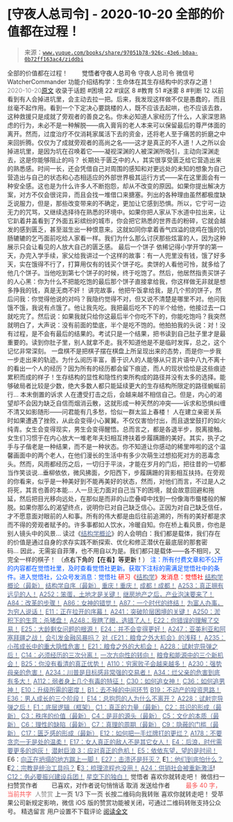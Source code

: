# [守夜人总司令] - 2020-10-20 全部的价值都在过程！

> 来源：[`www.yuque.com/books/share/97051b78-926c-43e6-b0aa-0b72ff163ac4/ziddbi`](https://www.yuque.com/books/share/97051b78-926c-43e6-b0aa-0b72ff163ac4/ziddbi)

<ne-p id="520f42f3293818f927861ebbd5b15da4_p_0" data-lake-id="520f42f3293818f927861ebbd5b15da4_p_0"><ne-text id="ud887b358" style="color: rgb(51, 51, 51);">全部的价值都在过程！</ne-text></ne-p> <ne-p id="1f2b49c6679730d5c82e7dab6e11d2ca" data-lake-id="1f2b49c6679730d5c82e7dab6e11d2ca"><ne-text id="ufa80ce6e" ne-fontsize="12" style="color: rgb(255, 255, 255);">原创</ne-text><ne-text id="u4bed4d87" ne-fontsize="14">觉悟者</ne-text><ne-text id="ufbc84419" ne-fontsize="14">守夜人总司令</ne-text></ne-p> <ne-p id="62468e4ab27402686087b8966270e605" data-lake-id="62468e4ab27402686087b8966270e605"><ne-text id="u8274b3b7" ne-fontsize="14" ne-bold="true" style="color: rgb(51, 51, 51);">守夜人总司令</ne-text></ne-p> <ne-p id="b3c87a1e448d5a15461f7ccd16cd68f9" data-lake-id="b3c87a1e448d5a15461f7ccd16cd68f9"><ne-text id="u74569c17" ne-fontsize="14" style="color: rgb(51, 51, 51);">微信号</ne-text><ne-text id="u03d2c7f7" ne-fontsize="14" style="color: rgb(51, 51, 51);">WatcherCommander</ne-text></ne-p> <ne-p id="ff1305e92fab6351bd3e1131293f71a4" data-lake-id="ff1305e92fab6351bd3e1131293f71a4"><ne-text id="u13c5d485" ne-fontsize="14" style="color: rgb(51, 51, 51);">功能介绍</ne-text><ne-text id="uca7f42d3" ne-fontsize="14" style="color: rgb(51, 51, 51);">结构学：生命体在其生存结构中的求存之道！</ne-text></ne-p> <ne-p id="ff554a742ad24b1d719705ebb893b07e" data-lake-id="ff554a742ad24b1d719705ebb893b07e"><ne-text id="u58158c7f" style="color: rgb(140, 140, 140);">2020-10-20</ne-text>[<ne-text id="u0fb95261" ne-fontsize="14">原文</ne-text>](https://mp.weixin.qq.com/s?__biz=MzAxNDk1NjI2Mw==&mid=2247485888&idx=1&sn=f9765bb5c7a4b9f5ad472f7484094e2d&chksm=9b8a2a48acfda35e1616382e077254eee1ce9e45629c2e043b3c0ff5e0a10d888ed0910b78c7&scene=27#wechat_redirect&cpage=108)</ne-p> <ne-p id="0311f49364b97bb8e3b9dbbd07f2e665" data-lake-id="0311f49364b97bb8e3b9dbbd07f2e665"><ne-text id="u493dc845" style="color: rgb(51, 51, 51);">收录于话题</ne-text></ne-p> <ne-p id="5130895ea4de5470bf9441482e31ca1b" data-lake-id="5130895ea4de5470bf9441482e31ca1b"><ne-text id="u963993f7" style="color: rgb(51, 51, 51);">#困境 22</ne-text></ne-p> <ne-p id="e120256a066e2c8c29d10ca248360dbb" data-lake-id="e120256a066e2c8c29d10ca248360dbb"><ne-text id="u4473ba12" style="color: rgb(51, 51, 51);">#误区 8</ne-text></ne-p> <ne-p id="adef83e289c37f145b2b54f25a05c61d" data-lake-id="adef83e289c37f145b2b54f25a05c61d"><ne-text id="u84fccc06" style="color: rgb(51, 51, 51);">#教育 51</ne-text></ne-p> <ne-p id="b52c7be931d218bc5b53a9b2b53c2ca3" data-lake-id="b52c7be931d218bc5b53a9b2b53c2ca3"><ne-text id="u79db2c6a" style="color: rgb(51, 51, 51);">#迷雾 8</ne-text></ne-p> <ne-p id="7df4346a9d27834f4f842ed2dfe87cdd" data-lake-id="7df4346a9d27834f4f842ed2dfe87cdd"><ne-text id="u7c73f5b2" style="color: rgb(51, 51, 51);">#判断 12</ne-text></ne-p> <ne-p id="9fe71bec8d9e6933a71b659737b0944b" data-lake-id="9fe71bec8d9e6933a71b659737b0944b"><ne-text id="ubdc1a616" style="color: rgb(51, 51, 51);">以前看到有人会掉进坑里，会主动去拉一把。后来，我发现这样做不仅是愚蠢的，而且丝毫不起作用。看到一个下定决心要跳楼的人，既不应该去起哄，也不应该去救，这种救援只是成就了旁观者的善良之名。你未必知道人家经历了什么，人家深思熟虑的行为，未必不是一种解脱——病入膏肓的老人本来可以保留最后的尊严体面的离开。然而，过度治疗不仅消耗家属活下去的资金，还将老人至于痛苦的折磨之中来回折腾。仅仅为了成就旁观者的高尚之名——这才是真正的不人道！人之所以会掉进坑里，是因为坑在召唤着它——凝视深渊的人被深渊所吸引，主动向深渊走去，这是你能够阻止的吗？</ne-text></ne-p> <ne-p id="54f7626b122e81e389a019da4f256770" data-lake-id="54f7626b122e81e389a019da4f256770"><ne-text id="u11ca7be6" style="color: rgb(51, 51, 51);">长期处于匮乏中的人，其实很享受匮乏给它营造出来的熟悉感。时间一长，还会凭借自己对周围的感知和对更远处的未知的想象为自己营造出与自己的状态和心态相适应的外部世界极其运行方式——呆在这里面会有一种安全感。这也是为什么许多人不断抱怨，却从不改变的原因。如果你提出解决方案，对方不仅会很诧异，而且会找一堆借口来搪塞。列出的各种理由虽然都极度缺乏说服力，但是，那些改变带来的不确定，更加让它感到恐惧。所以，它宁可一边无力的咒骂，又继续选择待在熟悉的环境中。如果你把人家从下水道中拉出来，让它趴着井盖看到了外面五彩缤纷的城市，你会把它熟悉的世界击的粉碎，它就会越发的感到匮乏，甚至滋生出一种恨意来。这就如同你拿着香气四溢的烧鸡在饿的饥肠辘辘的乞丐面前吃给人家看一样。我们为什么那么讨厌那些炫富的人，因为这种展示只会让看见的人放大自己的匮乏感。</ne-text></ne-p> <ne-p id="f1a59b29864d1db0d3e542ce99f4394c" data-lake-id="f1a59b29864d1db0d3e542ce99f4394c"><ne-text id="uba21de14" ne-bold="true" style="color: rgb(51, 51, 51);">最后一个饼子</ne-text></ne-p> <ne-p id="9815c48313486b68842a3383b2098184" data-lake-id="9815c48313486b68842a3383b2098184"><ne-text id="ue29e6431" style="color: rgb(51, 51, 51);">依稀记得小学开学的第一天，办完入学手续，家父给我讲过一个这样的故事：有一人兜里没有钱，饿了好多天，实在饿得不行了，打算用仅有的钱买个饼子吃。卖饼的人看他可怜，就多给了他几个饼子。当他吃到第七个饼子的时候，终于吃饱了。然后，他居然指责买饼子的人心黑：你为什么不把能吃饱的最后那个饼子直接拿给我，你这样做无非就是想多挣我的钱，真是无商不奸！</ne-text></ne-p> <ne-p id="387c1a6d4c0018f2f317ba7231cebb88" data-lake-id="387c1a6d4c0018f2f317ba7231cebb88"><ne-text id="u1796cadd" style="color: rgb(51, 51, 51);">讲完故事，他把午饭拿给我，是几个煎的饼子，然后问我：你觉得他说的对吗？我隐约觉得不对，但又说不清楚是哪里不对。他问我饿不饿，我说有点饿了。他让我先吃。我把最后吃不下的半个给他，他接过去一口就吃完了。然后说：如果我就只给你这最后半个你吃不下的，你能吃饱吗？我突然就明白了，大声说：没有前面的垫底，半个是吃不饱的。他拍拍我的头说：对！没有过程，是不会有最后的结果的。考试只是一个结果，把书读到自己肚子里才是最重要的。读到你肚子里，别人就拿不走。我不知道他是不是临时发挥，总之，这个记忆非常深刻。</ne-text></ne-p> <ne-p id="f79a518e05cf63eee60449bef50dfb31" data-lake-id="f79a518e05cf63eee60449bef50dfb31"><ne-text id="u154a0a58" ne-bold="true" style="color: rgb(51, 51, 51);">一盘棋不是把棋子摆在棋盘上所呈现出来的态势，而是你一步我一步走出来的轨迹。</ne-text><ne-text id="u8aab1148" style="color: rgb(51, 51, 51);">为什么阅历丰富，善于识人的人能够从只言片语中八九不离十的看出一个人的经历？因为所有的经历都会留下痕迹，而人的现状恰恰是这些痕迹累积而成的样子！生存结构的显性和隐性约束所构成的路径并没有太多的选择。能够破局者比较是少数，绝大多数人都只能延续更大的生存结构所限定的路径蜿蜒前行…</ne-text></ne-p> <ne-p id="4627cb88ccbdda8c418d8f3fff99ba65" data-lake-id="4627cb88ccbdda8c418d8f3fff99ba65"><ne-text id="u940627bc" ne-bold="true" style="color: rgb(51, 51, 51);">本末倒置的诉求</ne-text></ne-p> <ne-p id="223a7a64eec97b04b73f61ec94ce7687" data-lake-id="223a7a64eec97b04b73f61ec94ce7687"><ne-text id="uc469e357" style="color: rgb(51, 51, 51);">人在遭受打击之后，会越来越不相信自己。但是，内心的渴望却不会因为缺乏自信而烟消云散，这就形成一种天然的冲突——诉求和恐惧纠缠不清又如影随形——问君能有几多愁，恰似一群太监上春楼！</ne-text></ne-p> <ne-p id="07b8b46163fd4db2e29905c6c0a7bfea" data-lake-id="07b8b46163fd4db2e29905c6c0a7bfea"><ne-text id="u708dc78a" style="color: rgb(51, 51, 51);">人在建立亲密关系时如果遭遇了挫败，从此会变得小心翼翼。不仅仅害怕付出，而且退堂鼓打的如火纯青。女生会变得现实，男生会变得醒悟。总而言之，都是各退半步，脱离接触。女生们习惯于在内心放大一堆老年夫妇相互搀扶着步履蹒跚的美好。其实，执子之手与子偕老是一种结果，而不是一种状态。你不知道让你感动的稀里哗啦的这个温馨画面中的两个老人，在他们漫长的生活中有多少次萌生过想掐死对方的恶毒念头。然而，风雨都经历之后，一切归于平淡，才能在岁月的门后，把往昔的一切都当作笑谈说…垂柳依依，微风拂面，夕阳西下，步履蹒跚的背影相互扶持。在旁观的你看来，似乎是一种美好到不能再美好的状态，然而，对他们而言，不过是人之将死，其言也善的本能…</ne-text></ne-p> <ne-p id="5beec8bbd9843d08048726cdac555c4d" data-lake-id="5beec8bbd9843d08048726cdac555c4d"><ne-text id="u3d8eec5c" style="color: rgb(51, 51, 51);">人一旦无力面对自己当下的困境，就会故意回避和拖延，然后把目光移向远处，在那似是而非的山峦叠嶂中找到一份像海市蜃楼般的解脱。如果你那么的渴望终点，说明你已对自己缺乏信心。正因为对自己缺乏信任，才不愿意面对眼前的人和事。所有的伟大都是由后往前追溯的，所有的美好都是求而不得的旁观者赋予的。许多事都如人饮水，冷暖自知。你在桥上看风景，你也是别人镜头中的风景…</ne-text></ne-p> <ne-p id="a8acc70d273f02e207f5e55dbe42ab7d" data-lake-id="a8acc70d273f02e207f5e55dbe42ab7d"><ne-text id="ua26f2488" style="color: rgb(51, 51, 51);">读过《</ne-text>[<ne-text id="u09d9c42f" style="color: rgb(87, 107, 149);">结构学概论</ne-text>](http://mp.weixin.qq.com/s?__biz=MzAxNDk1NjI2Mw==&mid=2247485167&idx=1&sn=d5e962eff4a8e9770c83bc87d19d07f3&chksm=9b8a2567acfdac7154f7a62996dca874e5d186b44f3d120dcb633760318788c42d304e325313&scene=21#wechat_redirect)<ne-text id="uf9683667" style="color: rgb(51, 51, 51);">》的人会明白：我们都是载体，我们存在的价值是通过自身的求存实践不断探索、优化和修正潜伏在最底层的那套密码… 因此，无需妄自菲薄，也不用自以为是。我们都只是载体——各不相同，又完全一样的棋子！</ne-text></ne-p> <ne-p id="a23606d392c499ac604f3573240d2c05" data-lake-id="a23606d392c499ac604f3573240d2c05"><ne-text id="u639f170c" style="color: rgb(51, 51, 51);">（</ne-text><ne-text id="u0fe80ae5" style="color: rgb(0, 0, 0);">点右下角的【在看】等更新！</ne-text><ne-text id="u5d97c9c5" style="color: rgb(51, 51, 51);">）</ne-text></ne-p> <ne-p id="f8ec3639388686b578b1ded7897d3d8d" data-lake-id="f8ec3639388686b578b1ded7897d3d8d"><ne-text id="u3ddff120" ne-bold="true" style="color: rgb(0, 82, 255);">注：</ne-text><ne-text id="ue07cce58" ne-bold="true" style="color: rgb(0, 82, 255);">所有付费文章和不公开的内容都在觉悟社里，及时查看觉悟社更新。获取下注标的需满足觉悟社中的条件。进入觉悟社，公众号发消息：觉悟社</ne-text></ne-p> <ne-p id="d905b96f6308f5b75a4f96132e279b5d" data-lake-id="d905b96f6308f5b75a4f96132e279b5d"><ne-text id="u362d10c0" style="color: rgb(255, 0, 0);">研习《</ne-text>[<ne-text id="ue90ac0a9" style="color: rgb(87, 107, 149);">结构学</ne-text>](https://mp.weixin.qq.com/mp/appmsgalbum?action=getalbum&album_id=1318317199878225920&__biz=MzAxNDk1NjI2Mw==#wechat_redirect)<ne-text id="u340487b6" style="color: rgb(255, 0, 0);">》发消息</ne-text><ne-text id="ucdf7d7d2" ne-bold="true" style="color: rgb(255, 0, 0);">：觉悟社</ne-text></ne-p>  <ne-p id="78d426c8f34178bfe367fa0aa43b20ae" data-lake-id="78d426c8f34178bfe367fa0aa43b20ae"><ne-card data-card-name="image" data-card-type="inline" id="UhE3s" data-event-boundary="card" style="color: rgb(51, 51, 51);"><ne-p id="c7696395f81060b85440eb9274f2528c" data-lake-id="c7696395f81060b85440eb9274f2528c">[<ne-text id="u6e7852fc" style="color: rgb(87, 107, 149);">结构学概论（最新）</ne-text>](http://mp.weixin.qq.com/s?__biz=MzAxNDk1NjI2Mw==&mid=2247485167&idx=1&sn=d5e962eff4a8e9770c83bc87d19d07f3&chksm=9b8a2567acfdac7154f7a62996dca874e5d186b44f3d120dcb633760318788c42d304e325313&scene=21#wechat_redirect)</ne-p> <ne-p id="49e583cc67bd8b660c3e96b0b15a6da1" data-lake-id="49e583cc67bd8b660c3e96b0b15a6da1">[<ne-text id="u42cd69d7" style="color: rgb(87, 107, 149);">结构学自序（最新）</ne-text>](http://mp.weixin.qq.com/s?__biz=MzAxNDk1NjI2Mw==&mid=2247485327&idx=1&sn=5a8c9a6499c84e1c3129ca7cb41e0ac7&chksm=9b8a2407acfdad112471c12c6b86e4e914116dbb6d6588fa726a72e0aafa01d9c1b9fd24a738&scene=21#wechat_redirect)</ne-p> <ne-p id="37f3abfa3e6f0995e5f5ee35ab532888" data-lake-id="37f3abfa3e6f0995e5f5ee35ab532888">[<ne-text id="u43052432" style="color: rgb(87, 107, 149);">重庆！重庆！</ne-text>](http://mp.weixin.qq.com/s?__biz=MzAxNDk1NjI2Mw==&mid=2247485354&idx=1&sn=331128611c478feede60317e963239a5&chksm=9b8a2422acfdad3448a9bcc0f9745f4367028e8a9b0a307f7c01c2690c398560a4be5e43492c&scene=21#wechat_redirect)</ne-p> <ne-p id="5f73d45ba83938edad0a970cf56238af" data-lake-id="5f73d45ba83938edad0a970cf56238af">[<ne-text id="uee4e7bb4" style="color: rgb(87, 107, 149);">成都！成都！</ne-text>](http://mp.weixin.qq.com/s?__biz=MzIzMDYwOTM0Mg==&mid=2247484576&idx=1&sn=432e1df31f0735f0c93636776e97a859&chksm=e8b19c71dfc615671c9204af66bb0ffdb622fb2545b0387734a662feaa8e8be57d3063f59c5a&scene=21#wechat_redirect)</ne-p> <ne-p id="05a32f52de847919ae4d300eab45b54b" data-lake-id="05a32f52de847919ae4d300eab45b54b">[<ne-text id="ub312baed" style="color: rgb(87, 107, 149);">A253：真正拥有远见的人！</ne-text>](http://mp.weixin.qq.com/s?__biz=MzIzMDYwOTM0Mg==&mid=2247484654&idx=1&sn=5826086165322478b2f0fbdbfe4f321e&chksm=e8b19c3fdfc61529bf931903efc689bc8b756a292fddf971cdda369691ad320d85e6e2d53b5b&scene=21#wechat_redirect)</ne-p> <ne-p id="a22e4daaa11d2ce8c4dc977afcd5256a" data-lake-id="a22e4daaa11d2ce8c4dc977afcd5256a">[<ne-text id="u3ddbf498" style="color: rgb(87, 107, 149);">A252：笨蛋，土地才是关键！</ne-text>](http://mp.weixin.qq.com/s?__biz=MzIzMDYwOTM0Mg==&mid=2247484626&idx=1&sn=4e43f2ef656aef28fba94ae72d295fb9&chksm=e8b19c03dfc615154ee4587f8facc3446de42f7189175385d3ee3d35c04264487aca3a9f6585&scene=21#wechat_redirect)</ne-p> <ne-p id="771dd9bf6c14a7fe7944530a441c42f0" data-lake-id="771dd9bf6c14a7fe7944530a441c42f0">[<ne-text id="ud2b61b35" style="color: rgb(87, 107, 149);">继房地产之后，产业泡沫要来了！</ne-text>](http://mp.weixin.qq.com/s?__biz=MzIzMDYwOTM0Mg==&mid=2247484615&idx=1&sn=a28c59f08f8e69246fd0235a4a81f3bc&chksm=e8b19c16dfc61500079cb1b008a485c48e86ced436a5d2e8df28f0eab4348aaf6ebfac3349b6&scene=21#wechat_redirect)</ne-p> <ne-p id="986da22b90b951ec242f80a9a4f8d8df" data-lake-id="986da22b90b951ec242f80a9a4f8d8df">[<ne-text id="ueb2d96c8" style="color: rgb(87, 107, 149);">A84：改革的步骤！</ne-text>](http://mp.weixin.qq.com/s?__biz=MzIzMDYwOTM0Mg==&mid=2247484098&idx=1&sn=8a28fd5dce47b485ed38e4f3cfdb7d05&chksm=e8b19a13dfc61305fde13511d297aa1d6b59184825c7998f338e7d5f36742e3c06c717d78fe8&scene=21#wechat_redirect)</ne-p> <ne-p id="5195ea6a0c69e18d58f900934f39d9c4" data-lake-id="5195ea6a0c69e18d58f900934f39d9c4">[<ne-text id="u115d1105" style="color: rgb(87, 107, 149);">A86：女神的错觉！</ne-text>](http://mp.weixin.qq.com/s?__biz=MzAxNDk1NjI2Mw==&mid=2247484733&idx=1&sn=fab22e8ab3f80b78dab3d4e2e2716bfb&chksm=9b8a26b5acfdafa374df83506e5086a573169362877918977c08490b4e9747c45c99d1266e7f&scene=21#wechat_redirect)</ne-p> <ne-p id="1a418bfd69dd5f602a608c7b737e79b7" data-lake-id="1a418bfd69dd5f602a608c7b737e79b7">[<ne-text id="u0dcc5cec" style="color: rgb(87, 107, 149);">A87：一个时代的终结！</ne-text>](http://mp.weixin.qq.com/s?__biz=MzIzMDYwOTM0Mg==&mid=2247484102&idx=1&sn=c0572fe89409ac0ef2d1468b8f81f130&chksm=e8b19a17dfc6130119eacf0492c237b5173f6f9c13265a36d7919e3132228f8c2d3306863c08&scene=21#wechat_redirect)</ne-p> <ne-p id="5968a48af34d1492ad5ce3183df9f49e" data-lake-id="5968a48af34d1492ad5ce3183df9f49e">[<ne-text id="u3b97b5bc" style="color: rgb(87, 107, 149);">为富人办事，为穷人说话！</ne-text>](http://mp.weixin.qq.com/s?__biz=MzIzMDYwOTM0Mg==&mid=2247484462&idx=1&sn=195ebab17907fba73c69ae7a11bc40ad&chksm=e8b19cffdfc615e9b2f88327d492813afa3656859f4d67a6d831ac1cf684a54b760a8b8edcd6&scene=21#wechat_redirect)</ne-p> <ne-p id="da87bc342dbae38aaf81132305ee5444" data-lake-id="da87bc342dbae38aaf81132305ee5444">[<ne-text id="u7f009461" style="color: rgb(87, 107, 149);">E11：正在拉开的序幕！</ne-text>](http://mp.weixin.qq.com/s?__biz=MzIzMDYwOTM0Mg==&mid=2247484429&idx=1&sn=279d506a3227b5ce32b3f748030b6d85&chksm=e8b19cdcdfc615cab4d71852335bf289a6cd64cec0767a6a6d5f94037774b63e03b7b0ee08d1&scene=21#wechat_redirect)</ne-p> <ne-p id="d0b8a9e303d80ef0a6127415aba96a3f" data-lake-id="d0b8a9e303d80ef0a6127415aba96a3f">[<ne-text id="u98e2b85a" style="color: rgb(87, 107, 149);">A241：突破阶层困境的关键！</ne-text>](http://mp.weixin.qq.com/s?__biz=MzIzMDYwOTM0Mg==&mid=2247484564&idx=1&sn=f0b315ebde4f1c2c51c1bbf64135afe2&chksm=e8b19c45dfc615533e9189fa534978b92703b307868f9a2377305229616ea6d5b8ff31a5d434&scene=21#wechat_redirect)</ne-p> <ne-p id="7ae53da673bd387a7a0b25a35f59beb7" data-lake-id="7ae53da673bd387a7a0b25a35f59beb7">[<ne-text id="uc782c5d0" style="color: rgb(87, 107, 149);">A250：淤积下的生意：杀猪盘！</ne-text>](http://mp.weixin.qq.com/s?__biz=MzIzMDYwOTM0Mg==&mid=2247484606&idx=1&sn=7a500e3c57a44f978767234b52da17e5&chksm=e8b19c6fdfc61579635c523bd6b8d84446a9f1da53da90ff3d210fde52ffc4d0e70d73740fd1&scene=21#wechat_redirect)</ne-p> <ne-p id="4dc53e961c18d853dac35c74581eec0e" data-lake-id="4dc53e961c18d853dac35c74581eec0e">[<ne-text id="u2c170bfa" style="color: rgb(87, 107, 149);">A248：我瞎了眼，选错了人！</ne-text>](http://mp.weixin.qq.com/s?__biz=MzIzMDYwOTM0Mg==&mid=2247484600&idx=1&sn=b3d7510081d427830b8f45fa33c7cbab&chksm=e8b19c69dfc6157fee4dd589d94bc2c5171620a12f64cf7d264afe0b7f7daead4882853d54f1&scene=21#wechat_redirect)</ne-p> <ne-p id="1a0c125363be5da23cbee995a1f2402c" data-lake-id="1a0c125363be5da23cbee995a1f2402c">[<ne-text id="u38406493" style="color: rgb(87, 107, 149);">E22：你错误的理解了交易！</ne-text>](http://mp.weixin.qq.com/s?__biz=MzIzMDYwOTM0Mg==&mid=2247484534&idx=1&sn=4da3b80744c11ff93a064a7a2d4b7c06&chksm=e8b19ca7dfc615b18eaa929a98f58a9ff6f4b63436cfa078a3157f29d854f17c571baf2de47d&scene=21#wechat_redirect)</ne-p> <ne-p id="58a4ec69e9d46e97de0cedff0ae35a16" data-lake-id="58a4ec69e9d46e97de0cedff0ae35a16">[<ne-text id="u26547118" style="color: rgb(87, 107, 149);">E25：大龄剩女问题的根源！</ne-text>](http://mp.weixin.qq.com/s?__biz=MzIzMDYwOTM0Mg==&mid=2247484587&idx=1&sn=3335cb9dd973ae9f9c9279a0388bbe33&chksm=e8b19c7adfc6156c752a5edad793fc1d8db424d6b609ce62f26f78537b3b41e83ea47aca2929&scene=21#wechat_redirect)</ne-p> <ne-p id="b7021bf356d6887479b731af469b28a4" data-lake-id="b7021bf356d6887479b731af469b28a4">[<ne-text id="ue2a12eb8" style="color: rgb(87, 107, 149);">E24：并不会变得更好！</ne-text>](http://mp.weixin.qq.com/s?__biz=MzIzMDYwOTM0Mg==&mid=2247484582&idx=1&sn=3333290721eb0242b03b044bd7072b0b&chksm=e8b19c77dfc615615478711d39d1fc6d54768ee842ad2f669dd130815cca5b90ec2e964b1791&scene=21#wechat_redirect)</ne-p> <ne-p id="6238a942ff012bd5d0365b0dd3fa8926" data-lake-id="6238a942ff012bd5d0365b0dd3fa8926">[<ne-text id="u2591dee3" style="color: rgb(87, 107, 149);">A247：亚美利亚和阿塞拜疆之战！</ne-text>](http://mp.weixin.qq.com/s?__biz=MzIzMDYwOTM0Mg==&mid=2247484595&idx=1&sn=2ab2c7f83e24c6becdbbf151a9c31f7f&chksm=e8b19c62dfc6157403c154e4087ab3b1e8d636dd976e8978dd6e4a154cfc8dbaa6f29c290bea&scene=21#wechat_redirect)</ne-p> <ne-p id="220ea89f3b40c1ae2af225d2b0f46ab3" data-lake-id="220ea89f3b40c1ae2af225d2b0f46ab3">[<ne-text id="u1baede7a" style="color: rgb(87, 107, 149);">会引发金融风暴吗？</ne-text>](http://mp.weixin.qq.com/s?__biz=MzIzMDYwOTM0Mg==&mid=2247484522&idx=1&sn=2c70396adcb6dc54df34052ca924aac5&chksm=e8b19cbbdfc615ad03c4de063af6eb3dcd8af5e3b20e71438206304d6b44ad150fc6d8b8e9ff&scene=21#wechat_redirect)</ne-p> <ne-p id="ce75a3d9c4762aec8514b6aa88366d94" data-lake-id="ce75a3d9c4762aec8514b6aa88366d94">[<ne-text id="u19fe310c" style="color: rgb(87, 107, 149);">对《E21：粮食之外大机会》的浅释！</ne-text>](http://mp.weixin.qq.com/s?__biz=MzIzMDYwOTM0Mg==&mid=2247484490&idx=1&sn=d6b0ba80383d73c2bfb33dd61bad8d51&chksm=e8b19c9bdfc6158d73d9235a78c2973b21668eebd350c2f32979b7c00cbf60772ad297245654&scene=21#wechat_redirect)</ne-p> <ne-p id="908b19c6d0f5f556529f9150808c191b" data-lake-id="908b19c6d0f5f556529f9150808c191b">[<ne-text id="u709761a1" style="color: rgb(87, 107, 149);">A235：小孩成长中的重大隐性危害！</ne-text>](http://mp.weixin.qq.com/s?__biz=MzIzMDYwOTM0Mg==&mid=2247484498&idx=1&sn=29d5df90e1621a833a1b091917d398c5&chksm=e8b19c83dfc61595ea43aa681ecf86e291392deeec080e32ab21cbacdd044c99e0d9ba86591e&scene=21#wechat_redirect)</ne-p> <ne-p id="a978fab2277edceb2e16b0d7e8d1216a" data-lake-id="a978fab2277edceb2e16b0d7e8d1216a">[<ne-text id="uab8e3a2c" style="color: rgb(87, 107, 149);">E21：粮食之外的大机会！</ne-text>](http://mp.weixin.qq.com/s?__biz=MzIzMDYwOTM0Mg==&mid=2247484467&idx=1&sn=3e55978f301000a127810e175ff62431&chksm=e8b19ce2dfc615f43cf8c3132fde8ff0b62438e3f2c48fc87d1e74e56cf796e6a81cbf6095d1&scene=21#wechat_redirect)</ne-p> <ne-p id="6ccf49420b498957cbaaa1261167eddf" data-lake-id="6ccf49420b498957cbaaa1261167eddf">[<ne-text id="uba2eedc5" style="color: rgb(87, 107, 149);">A228：试射完导弹之后！</ne-text>](http://mp.weixin.qq.com/s?__biz=MzIzMDYwOTM0Mg==&mid=2247484457&idx=1&sn=df8df33971702f91b753ae45f52d165d&chksm=e8b19cf8dfc615ee367c487e82b8450dd723dd5255b789337b8bde92a1f8405e3d71269f34ae&scene=21#wechat_redirect)</ne-p> <ne-p id="b7cf72f55faa0784bb56a71e9290af5d" data-lake-id="b7cf72f55faa0784bb56a71e9290af5d">[<ne-text id="u93c33892" style="color: rgb(87, 107, 149);">C14：必须经历的三次分离！</ne-text>](http://mp.weixin.qq.com/s?__biz=MzIzMDYwOTM0Mg==&mid=2247484570&idx=1&sn=8b703e78588f205a2d30ed92965ca02b&chksm=e8b19c4bdfc6155d0c23c600f072529d99023d0ea49f5e7364a1112f6ac9ff3285c0e7ef7ccb&scene=21#wechat_redirect)</ne-p> <ne-p id="7e49521bd6d03d3475d38d9f4e59e1c3" data-lake-id="7e49521bd6d03d3475d38d9f4e59e1c3">[<ne-text id="u29f353e6" style="color: rgb(87, 107, 149);">一次方向性的转向！</ne-text>](http://mp.weixin.qq.com/s?__biz=MzIzMDYwOTM0Mg==&mid=2247484426&idx=1&sn=430ba9a2f1537848dc2ca35f44877633&chksm=e8b19cdbdfc615cdf516be63ce9647608d13cfc5edb93e248227b651264b71a4c3ef40af6469&scene=21#wechat_redirect)</ne-p> <ne-p id="9caf5f05f757fe86c7087341a18c8224" data-lake-id="9caf5f05f757fe86c7087341a18c8224">[<ne-text id="u89265bf6" style="color: rgb(87, 107, 149);">粮食和能源中的三个新机会！</ne-text>](http://mp.weixin.qq.com/s?__biz=MzIzMDYwOTM0Mg==&mid=2247484415&idx=1&sn=ef3626b963e5b45dec87912463a8603e&chksm=e8b19b2edfc6123828d2919701fcc05f05fc035bc55ce0c6e8440475b4884683c024235823db&scene=21#wechat_redirect)</ne-p> <ne-p id="6bf309df67e9eab264be02e26887c3ef" data-lake-id="6bf309df67e9eab264be02e26887c3ef">[<ne-text id="u200a8654" style="color: rgb(87, 107, 149);">B25：你没有看清的真正优势！</ne-text>](http://mp.weixin.qq.com/s?__biz=MzIzMDYwOTM0Mg==&mid=2247484397&idx=1&sn=27132ec1912c70e752f7869429505a80&chksm=e8b19b3cdfc6122a7731db9eb66341a9909e9d973b25a6e228a62e7f360c1f0eff906591ed04&scene=21#wechat_redirect)</ne-p> <ne-p id="0b6d108c0a0b6ab3eb75f8a5610f0cd6" data-lake-id="0b6d108c0a0b6ab3eb75f8a5610f0cd6">[<ne-text id="u78c2b58c" style="color: rgb(87, 107, 149);">A110：穷家败子会越来越多！</ne-text>](http://mp.weixin.qq.com/s?__biz=MzAxNDk1NjI2Mw==&mid=2247484897&idx=1&sn=84e1c8a85eb385c04f400095d47d55eb&chksm=9b8a2669acfdaf7f7a431a12c057023ae123aaa855b0f9d48a98c21eae27788632beb60765c9&scene=21#wechat_redirect)</ne-p> <ne-p id="efd95b30324e63f64a82301682171de2" data-lake-id="efd95b30324e63f64a82301682171de2">[<ne-text id="ucfecdec3" style="color: rgb(87, 107, 149);">A230：强势母亲的危害！</ne-text>](http://mp.weixin.qq.com/s?__biz=MzAxNDk1NjI2Mw==&mid=2247485580&idx=1&sn=2cc3edbadc35fe694b34e553e609e93f&chksm=9b8a2b04acfda21277dcce494459ecb73b606a954a7e020e03498408591b33bead008575f0f7&scene=21#wechat_redirect)</ne-p> <ne-p id="37261bbe024e0cbbcd3ff449ccb095f1" data-lake-id="37261bbe024e0cbbcd3ff449ccb095f1">[<ne-text id="u1b3735c2" style="color: rgb(87, 107, 149);">A234：川普是目标感非常强的交易者！</ne-text>](http://mp.weixin.qq.com/s?__biz=MzAxNDk1NjI2Mw==&mid=2247485608&idx=1&sn=057b67c8598ed8c182cbd27b048bb43a&chksm=9b8a2b20acfda2364c5788396766d79261e91c64949349d9a398b69e85f64dcbf357125dc14b&scene=21#wechat_redirect)</ne-p> <ne-p id="8f850ad3b8e57dfc9e89e35fbfed2e24" data-lake-id="8f850ad3b8e57dfc9e89e35fbfed2e24">[<ne-text id="u9f33666c" style="color: rgb(87, 107, 149);">A34：烂父亲的危害到底有多大！</ne-text>](http://mp.weixin.qq.com/s?__biz=MzIzMDYwOTM0Mg==&mid=2247483986&idx=1&sn=984fbf5e696f7a3f34f25dcf93037cea&chksm=e8b19a83dfc61395d629a54503920505c42a73a62b9e72308ed4ea0d66c509ca66a1a3138ea5&scene=21#wechat_redirect)</ne-p> <ne-p id="f7d594bfc5b8a7aa28893235bfdfb799" data-lake-id="f7d594bfc5b8a7aa28893235bfdfb799">[<ne-text id="u1d03ebcd" style="color: rgb(87, 107, 149);">A112：弱者身上几个有毒的特征！</ne-text>](http://mp.weixin.qq.com/s?__biz=MzAxNDk1NjI2Mw==&mid=2247484903&idx=1&sn=609b7c81f10207eea8bcccbe35aa61b6&chksm=9b8a266facfdaf790a328ee9eca9d05f95ce939b69b2e4c1fcaacd63470bd79c44d03caeb00c&scene=21#wechat_redirect)</ne-p> <ne-p id="83132cf07ecf78a5eb2a6a64e14b14b3" data-lake-id="83132cf07ecf78a5eb2a6a64e14b14b3">[<ne-text id="ue0efc40f" style="color: rgb(87, 107, 149);">C30：如何追女神！</ne-text>](http://mp.weixin.qq.com/s?__biz=MzAxNDk1NjI2Mw==&mid=2247484588&idx=1&sn=de5c95495cc04bcfe8644c3c2bc025c3&chksm=9b8a2724acfdae3286a142c2de506a7494e2d7aa50c990c0e159cedab07b5287040f286dfac6&scene=21#wechat_redirect)</ne-p> <ne-p id="4e42ea631e57e891d039c60ed5afcd65" data-lake-id="4e42ea631e57e891d039c60ed5afcd65">[<ne-text id="u9cc5513f" style="color: rgb(87, 107, 149);">C36：如何追男神！</ne-text>](http://mp.weixin.qq.com/s?__biz=MzAxNDk1NjI2Mw==&mid=2247485234&idx=1&sn=3a3659e6648263013c662bb25ff35795&chksm=9b8a24baacfdadace5d8fa147798a3e18e84b07e4f8761b0f7137b9811a42425b869336013db&scene=21#wechat_redirect)</ne-p> <ne-p id="e14530fb26936b023a432069a3d78864" data-lake-id="e14530fb26936b023a432069a3d78864">[<ne-text id="u16f2b5c1" style="color: rgb(87, 107, 149);">E10：升级所需的密度！</ne-text>](http://mp.weixin.qq.com/s?__biz=MzAxNDk1NjI2Mw==&mid=2247485337&idx=1&sn=e93780b3d10de5b467e71f326eb12838&chksm=9b8a2411acfdad07d858079223ba3eda77fe88caa8d769030eb67c15f5511fab584f8d1244ca&scene=21#wechat_redirect)</ne-p> <ne-p id="b2f206233e43bcc0d4484c3f15d57800" data-lake-id="b2f206233e43bcc0d4484c3f15d57800">[<ne-text id="u13c7365c" style="color: rgb(87, 107, 149);">B1：去不掉的中间环节</ne-text>](http://mp.weixin.qq.com/s?__biz=MzIzMDYwOTM0Mg==&mid=2247483903&idx=1&sn=e8a21cb816d6a27d869f81463805a208&chksm=e8b1992edfc610380f54d91f9acc9844820c77ce8a5bcedb4f36372c406647f45fd2514a6a77&scene=21#wechat_redirect)</ne-p> <ne-p id="516ec5b023feaaa23db56e0d6017f6a7" data-lake-id="516ec5b023feaaa23db56e0d6017f6a7">[<ne-text id="u160c5b65" style="color: rgb(87, 107, 149);">B19：不动产的投资思路！</ne-text>](http://mp.weixin.qq.com/s?__biz=MzIzMDYwOTM0Mg==&mid=2247484069&idx=1&sn=a13a6e590a21b27fd1356718b3a2dcd3&chksm=e8b19a74dfc613622b23c7233732cbb1d499c75f9b7ac3047cdeaee3a34eeae7d3b4871429f1&scene=21#wechat_redirect)</ne-p> <ne-p id="a293ab0be20ec3697c37542d1ec1363c" data-lake-id="a293ab0be20ec3697c37542d1ec1363c">[<ne-text id="u7c667e57" style="color: rgb(87, 107, 149);">E36：男人成长的三个阶段！</ne-text>](http://mp.weixin.qq.com/s?__biz=MzIzMDYwOTM0Mg==&mid=2247484322&idx=1&sn=c300d9466951d36645128c5167ca5934&chksm=e8b19b73dfc61265dde1bb437a9945db0c1d9c7fe1cbffe1feec995c9dde8a6eb99272dc86a9&scene=21#wechat_redirect)</ne-p> <ne-p id="ee5b0c885ab8f9d6be1e6eb0295b04e0" data-lake-id="ee5b0c885ab8f9d6be1e6eb0295b04e0">[<ne-text id="ua078ce9c" style="color: rgb(87, 107, 149);">E14：总抱怨的人为什么不离开？</ne-text>](http://mp.weixin.qq.com/s?__biz=MzIzMDYwOTM0Mg==&mid=2247484341&idx=1&sn=c266eb0136273f0b1219e0fd659daafc&chksm=e8b19b64dfc61272f157e1e17a76b2e83c6fd62a1beb78d60ea73a65463109b428cd9dd6ce7a&scene=21#wechat_redirect)</ne-p> <ne-p id="91bc1f32e4cf0ef9be6049a2feef9f52" data-lake-id="91bc1f32e4cf0ef9be6049a2feef9f52">[<ne-text id="udb36d3dc" style="color: rgb(87, 107, 149);">A228：试射完导弹之后！</ne-text>](http://mp.weixin.qq.com/s?__biz=MzIzMDYwOTM0Mg==&mid=2247484457&idx=1&sn=df8df33971702f91b753ae45f52d165d&chksm=e8b19cf8dfc615ee367c487e82b8450dd723dd5255b789337b8bde92a1f8405e3d71269f34ae&scene=21#wechat_redirect)</ne-p> <ne-p id="3c07a6f79d2fbe68d359f88b0c0e1742" data-lake-id="3c07a6f79d2fbe68d359f88b0c0e1742">[<ne-text id="u78853a74" style="color: rgb(87, 107, 149);">F1：底层逻辑（框架）</ne-text>](http://mp.weixin.qq.com/s?__biz=MzAxNDk1NjI2Mw==&mid=2247485072&idx=1&sn=83d919c9e3bf71d25978a97c8d4c8aa6&chksm=9b8a2518acfdac0ea8a0f84382cc7c0a26d1ac3664d76c6365aee67ac4ebcac1bf280c060249&scene=21#wechat_redirect)</ne-p> <ne-p id="a7ab8ab0a502097816eba1d74a3c6f0b" data-lake-id="a7ab8ab0a502097816eba1d74a3c6f0b">[<ne-text id="u6feba505" style="color: rgb(87, 107, 149);">C1：真正的力量（最新）</ne-text>](http://mp.weixin.qq.com/s?__biz=MzAxNDk1NjI2Mw==&mid=2247485209&idx=1&sn=d7b335d2c9632363c72de85ce7834b3e&chksm=9b8a2491acfdad87ae308d74534ec4def57980a2b1db88ffe56ac03e4d76ea55e7eab2343097&scene=21#wechat_redirect)</ne-p> <ne-p id="351c98817946e714be6318013eeb220a" data-lake-id="351c98817946e714be6318013eeb220a">[<ne-text id="u68903bc2" style="color: rgb(87, 107, 149);">C2：共识的形成（最新）</ne-text>](http://mp.weixin.qq.com/s?__biz=MzAxNDk1NjI2Mw==&mid=2247485384&idx=1&sn=aa308c97231cc609a153084476d641b9&chksm=9b8a2440acfdad568804216b9029604de6eb9b459260c16c18ea48de0d1bbf58feb601676e82&scene=21#wechat_redirect)</ne-p> <ne-p id="be7e11c56427e7e9f3fca628da83084b" data-lake-id="be7e11c56427e7e9f3fca628da83084b">[<ne-text id="u2c44c9e2" style="color: rgb(87, 107, 149);">C3：秩序的价值（最新）</ne-text>](http://mp.weixin.qq.com/s?__biz=MzAxNDk1NjI2Mw==&mid=2247485403&idx=1&sn=c9688c8d575a24618938330c4c315a0e&chksm=9b8a2453acfdad45063e46b8cdb4c0cfcb95a2b39aecda10a95f9f2082a6f10c606993b426eb&scene=21#wechat_redirect)</ne-p> <ne-p id="70005f789d354a30c898579f9d544748" data-lake-id="70005f789d354a30c898579f9d544748">[<ne-text id="u1cb0ae3e" style="color: rgb(87, 107, 149);">C4：是非的源头（最新）</ne-text>](http://mp.weixin.qq.com/s?__biz=MzAxNDk1NjI2Mw==&mid=2247485283&idx=1&sn=4f6374be824ea0fb148517f63cae7a95&chksm=9b8a24ebacfdadfd9bb865954cfc7b9621c1450b4c258506347b2201a04c6057c4119a1a0820&scene=21#wechat_redirect)</ne-p> <ne-p id="2e64f57356bd212a2b57f4e324c227b4" data-lake-id="2e64f57356bd212a2b57f4e324c227b4">[<ne-text id="ua551795b" style="color: rgb(87, 107, 149);">C5：文化的本质（最新）</ne-text>](http://mp.weixin.qq.com/s?__biz=MzAxNDk1NjI2Mw==&mid=2247485176&idx=1&sn=edd2d2664617b856f73da27471529eb6&chksm=9b8a2570acfdac66a9ad0160a17afd9e23a687bc0be9b7517602aaf3fa126c5d785bcead0da7&scene=21#wechat_redirect)</ne-p> <ne-p id="21587927e553bf0d21bdae9a611eecc2" data-lake-id="21587927e553bf0d21bdae9a611eecc2">[<ne-text id="u6b5bab5b" style="color: rgb(87, 107, 149);">C6：理性的缺陷（最新）</ne-text>](http://mp.weixin.qq.com/s?__biz=MzAxNDk1NjI2Mw==&mid=2247485088&idx=1&sn=dc240d68dabbc3fbaa9897c63128e439&chksm=9b8a2528acfdac3e2ed7d1fff93035fb458ffdde98085ac6cfcd64bd53c9b8492733341b88ca&scene=21#wechat_redirect)</ne-p> <ne-p id="0b48cf9c68c01fd64a373026c5326ab7" data-lake-id="0b48cf9c68c01fd64a373026c5326ab7">[<ne-text id="uf144df93" style="color: rgb(87, 107, 149);">C7：真理的周期（最新）</ne-text>](http://mp.weixin.qq.com/s?__biz=MzAxNDk1NjI2Mw==&mid=2247485125&idx=1&sn=724eac40812de46a36c36a423d100223&chksm=9b8a254dacfdac5b81e40465e73885bad2944e5115cd3c3fd5564b139fff62d8d15465bdc614&scene=21#wechat_redirect)</ne-p> <ne-p id="a173b87f1d198872c4f257f06770fbd3" data-lake-id="a173b87f1d198872c4f257f06770fbd3">[<ne-text id="u112c2d63" style="color: rgb(87, 107, 149);">C9：隐蔽的门槛（最新）</ne-text>](http://mp.weixin.qq.com/s?__biz=MzAxNDk1NjI2Mw==&mid=2247485348&idx=1&sn=ff97eada6a187dc249bda43b3b1b6322&chksm=9b8a242cacfdad3a56345ecbfec34c4b29ae50e2c9b8b8e59e501c899390f434f72ae3d6ad87&scene=21#wechat_redirect)</ne-p> <ne-p id="23d30d1c9a9cd6f3c70db4d218213803" data-lake-id="23d30d1c9a9cd6f3c70db4d218213803">[<ne-text id="u896dd938" style="color: rgb(87, 107, 149);">C17：匮乏感的形成（最新）</ne-text>](http://mp.weixin.qq.com/s?__biz=MzAxNDk1NjI2Mw==&mid=2247485308&idx=1&sn=8e74bfdbda23fb78a502fd60d45f29ef&chksm=9b8a24f4acfdade2b302355ea435f49770e221a7e015a1821f985905faabfa7e2941d6c8d14b&scene=21#wechat_redirect)</ne-p> <ne-p id="f4df4abbbaf04dafdc51376431e46bca" data-lake-id="f4df4abbbaf04dafdc51376431e46bca">[<ne-text id="u9dd21197" style="color: rgb(87, 107, 149);">E12：如何把一手烂牌打的更烂？</ne-text>](http://mp.weixin.qq.com/s?__biz=MzAxNDk1NjI2Mw==&mid=2247485371&idx=1&sn=8e848c21bdb42dbe2fb102617241b981&chksm=9b8a2433acfdad2560f3ff6bc23e4d9cee1b3ebd3e51aa48fa2b97224fe3303853cd6c664ee1&scene=21#wechat_redirect)</ne-p> <ne-p id="691e8be32cfa1e34adf29ebf861fe8a3" data-lake-id="691e8be32cfa1e34adf29ebf861fe8a3">[<ne-text id="u31cbc8ef" style="color: rgb(87, 107, 149);">A178：不要贪恋一无是处的温柔！</ne-text>](http://mp.weixin.qq.com/s?__biz=MzAxNDk1NjI2Mw==&mid=2247485259&idx=1&sn=c46eb58cf71fc316608279b1e10828b8&chksm=9b8a24c3acfdadd57781ee9631cc06ed50551cc15141d155f54fa20dcf69c653825673104680&scene=21#wechat_redirect)</ne-p> <ne-p id="ba59beef24a1ce12aae8dde8e01c4963" data-lake-id="ba59beef24a1ce12aae8dde8e01c4963">[<ne-text id="u76d352b2" style="color: rgb(87, 107, 149);">E17：女人真正的敌人不是其它女人！</ne-text>](http://mp.weixin.qq.com/s?__biz=MzAxNDk1NjI2Mw==&mid=2247485246&idx=1&sn=e0a9e2bac3f9bc5122895e854b7d597a&chksm=9b8a24b6acfdada017380e476dc7faaf80b57b95b2bb8eb7b8ab61d0b04f5dd46850f7af81e3&scene=21#wechat_redirect)</ne-p> <ne-p id="0c77efe765eb1cc35c34b3e475a8f270" data-lake-id="0c77efe765eb1cc35c34b3e475a8f270">[<ne-text id="u9cdacddf" style="color: rgb(87, 107, 149);">E4：后浪，时代需要更多的炮灰！</ne-text>](http://mp.weixin.qq.com/s?__biz=MzAxNDk1NjI2Mw==&mid=2247485174&idx=1&sn=e3a702db58f3c2ec0d06b89f8435c73a&chksm=9b8a257eacfdac680d37903d2d05385f5c9401c189321cc109c96b1063e9753c8498d1553f72&scene=21#wechat_redirect)</ne-p> <ne-p id="4302cb6d85ef76051068ec0b398a34d1" data-lake-id="4302cb6d85ef76051068ec0b398a34d1">[<ne-text id="u1f3698b9" style="color: rgb(87, 107, 149);">潜射巨浪 3：应对真正的危机！</ne-text>](http://mp.weixin.qq.com/s?__biz=MzAxNDk1NjI2Mw==&mid=2247485199&idx=1&sn=aba0a12dad3ec2d04e267645968b7cb1&chksm=9b8a2487acfdad910b880c358c1f6754e5ba01eb7eadfe70b45c2d1c9ec161d20151df4b1f2e&scene=21#wechat_redirect)</ne-p> <ne-p id="e1125d1401e9acf4b81ef6dd4c31394f" data-lake-id="e1125d1401e9acf4b81ef6dd4c31394f">[<ne-text id="u6d99c033" style="color: rgb(87, 107, 149);">E5：依依东望，望的是时间！</ne-text>](http://mp.weixin.qq.com/s?__biz=MzIzMDYwOTM0Mg==&mid=2247483860&idx=1&sn=b5b01ae82ff764ce2806251e3f2a809f&chksm=e8b19905dfc61013607735eb7782299c9a4d7a39a8b15a7b46182ef20eda3ffe9f6ed6337e1f&scene=21#wechat_redirect)</ne-p> <ne-p id="0ecaf35f6ff7e2d6214f3a45067ba5c6" data-lake-id="0ecaf35f6ff7e2d6214f3a45067ba5c6"><ne-text id="u23179cff" style="color: rgb(51, 51, 51);">E6：</ne-text>[<ne-text id="ucaec6806" style="color: rgb(87, 107, 149);">向正在坍塌的地方踹上一脚！</ne-text>](http://mp.weixin.qq.com/s?__biz=MzAxNDk1NjI2Mw==&mid=2247483789&idx=1&sn=5e44b7b524c3dc4bb7705f49ed0a44a3&chksm=9b8a2205acfdab139e4b1d44ef6702b09c9fbf79505340205d13fbdaa33207a997f54bee0e97&scene=21#wechat_redirect)</ne-p> <ne-p id="fda4d14d100b80f9e268b13f173d93a4" data-lake-id="fda4d14d100b80f9e268b13f173d93a4">[<ne-text id="udb7e4ea1" style="color: rgb(87, 107, 149);">E27：击溃还是歼灭？</ne-text>](http://mp.weixin.qq.com/s?__biz=MzAxNDk1NjI2Mw==&mid=2247485068&idx=1&sn=2b373ea4eefcf1b09885327f1a71579c&chksm=9b8a2504acfdac128793e9562414dc6898813182021afefdb73c3ea788e0a998af0ed02fe173&scene=21#wechat_redirect)</ne-p> <ne-p id="0455c1ae01d9f8058ecebe13f85cd6cf" data-lake-id="0455c1ae01d9f8058ecebe13f85cd6cf"><ne-text id="uafdef669" style="color: rgb(11, 1, 20);">E</ne-text>[<ne-text id="u302668cc" style="color: rgb(87, 107, 149);">1：他们到底怕什么？</ne-text>](http://mp.weixin.qq.com/s?__biz=MzAxNDk1NjI2Mw==&mid=2247483898&idx=1&sn=1b0a50386e9e89d2750dec717236f0aa&chksm=9b8a2272acfdab64235b35ee5e91b8cac6172144207251636e1345fc570aa1601f59eff7f442&scene=21#wechat_redirect)</ne-p> <ne-p id="86c73e328a8049fd89313d6c3abe1eb4" data-lake-id="86c73e328a8049fd89313d6c3abe1eb4"><ne-text id="u2b6ecf5a" style="color: rgb(11, 1, 20);">E</ne-text>[<ne-text id="uece7b35c" style="color: rgb(87, 107, 149);">2：宗教是统治工具吗？</ne-text>](http://mp.weixin.qq.com/s?__biz=MzAxNDk1NjI2Mw==&mid=2247483901&idx=1&sn=f5d9f8c7bd84370c79adae921351e813&chksm=9b8a2275acfdab63fde093d76ff82e01d0e2fd43ea675f77fd17fd51a15873d4d10499f5338d&scene=21#wechat_redirect)</ne-p> <ne-p id="6299cdfe2a7eba775fb7ac711aa07043" data-lake-id="6299cdfe2a7eba775fb7ac711aa07043"><ne-text id="u3fd98ba8" style="color: rgb(11, 1, 20);">E</ne-text>[<ne-text id="ua758aac6" style="color: rgb(87, 107, 149);">3：梳理流程也没用！</ne-text>](http://mp.weixin.qq.com/s?__biz=MzAxNDk1NjI2Mw==&mid=2247483989&idx=1&sn=ee70dacfd980f041379d91ae947ece44&chksm=9b8a21ddacfda8cb28bf62d6f53531e8a8ebce2de96396e50ec7e7e144fffe502ec6faee3415&scene=21#wechat_redirect)</ne-p> <ne-p id="09cc46a888a8fb638f8254bbccd297e6" data-lake-id="09cc46a888a8fb638f8254bbccd297e6">[<ne-text id="u91a3e0d5" style="color: rgb(87, 107, 149);">A24：供销社会被重新激活</ne-text>](http://mp.weixin.qq.com/s?__biz=MzAxNDk1NjI2Mw==&mid=2247484249&idx=1&sn=b8af24c3440b291292b1ed4eddfcfaec&chksm=9b8a20d1acfda9c79045cf72415a403a655fcbcc03483c9b2970fd289e28f7c18a998142039c&scene=21#wechat_redirect)<ne-text id="u77fa521e" style="color: rgb(11, 1, 20);">!</ne-text></ne-p> <ne-p id="1e5cc840321846df56028dfff1a6e104" data-lake-id="1e5cc840321846df56028dfff1a6e104">[<ne-text id="ue7b5cf44" style="color: rgb(87, 107, 149);">C12：务必要振兴建设兵团！</ne-text>](http://mp.weixin.qq.com/s?__biz=MzAxNDk1NjI2Mw==&mid=2247484193&idx=1&sn=88c86597191d0c97a411f9ea6f7b7c5d&chksm=9b8a20a9acfda9bfae819e8e42531fe6d523dd244ef0fc0c0787ab812540108c181f7ec2ffa9&scene=21#wechat_redirect)</ne-p> <ne-p id="5ec100210cdd8e00c3fe538618c9f526" data-lake-id="5ec100210cdd8e00c3fe538618c9f526">[<ne-text id="u33da743e" style="color: rgb(87, 107, 149);">星空下的独白！</ne-text>](http://mp.weixin.qq.com/s?__biz=MzAxNDk1NjI2Mw==&mid=2247484550&idx=1&sn=fa82f3305cc05c03bebea3852dd822b6&chksm=9b8a270eacfdae181964706c9ba3ccde2a315f3f6e21011f6296b060e0e14384ad0485da97f9&scene=21#wechat_redirect)</ne-p> <ne-p id="f371cca2a701d266def778cb08aaf533" data-lake-id="f371cca2a701d266def778cb08aaf533"><ne-text id="u6d3c0bb3" style="color: rgb(51, 51, 51);">觉悟者</ne-text></ne-p> <ne-p id="c048c2bac8cca32a940c6ba212d1a0af" data-lake-id="c048c2bac8cca32a940c6ba212d1a0af"><ne-text id="u29205c51" style="color: rgb(51, 51, 51);">喜欢你就转走吧！</ne-text></ne-p> <ne-p id="533123b9e4228a51affb1f6ae5fbbf96" data-lake-id="533123b9e4228a51affb1f6ae5fbbf96"><ne-text id="ue9a19af5" ne-bold="true" style="color: rgb(51, 51, 51);">微信扫一扫赞赏作者</ne-text><ne-text id="uf80524d1" ne-bold="true" style="color: rgb(255, 255, 255);">赞赏</ne-text></ne-p> <ne-p id="168d61703df1dab99f888561437d0a79" data-lake-id="168d61703df1dab99f888561437d0a79"><ne-text id="u8c9574be" style="color: rgb(51, 51, 51);">已喜欢，</ne-text><ne-text id="u46d0621c">对作者说句悄悄话</ne-text></ne-p> <ne-p id="a9045a79ac5f7f2a551d67969db0f05d" data-lake-id="a9045a79ac5f7f2a551d67969db0f05d"><ne-text id="u651b9bb5" style="color: rgb(51, 51, 51);">取消</ne-text></ne-p> <ne-p id="26ffe1a8c290314caa379e4ea15f6135" data-lake-id="26ffe1a8c290314caa379e4ea15f6135"><ne-text id="uc62b0dc0" ne-fontsize="14" ne-bold="true" style="color: rgb(51, 51, 51);">发送给作者</ne-text></ne-p> <ne-p id="d7f49231aef65bd6536dc705b2a4ac0e" data-lake-id="d7f49231aef65bd6536dc705b2a4ac0e"><ne-text id="uab70cc06" ne-bold="true" style="color: rgb(255, 255, 255);">发送</ne-text></ne-p> <ne-p id="0ca8f4dc6ac686f0c728d1e9dbbed8ff" data-lake-id="0ca8f4dc6ac686f0c728d1e9dbbed8ff"><ne-text id="ub9bed316" ne-fontsize="13" style="color: rgb(250, 81, 81);">最多 40 字，当前共字</ne-text></ne-p> <ne-p id="9ca0e8d92aa4b515ada9e40e8bcaa18b" data-lake-id="9ca0e8d92aa4b515ada9e40e8bcaa18b"><ne-text id="ub48b1096" style="color: rgb(136, 136, 136);"> 人赞赏</ne-text></ne-p> <ne-p id="235c2ba57568c7303867edc7d06d76b2" data-lake-id="235c2ba57568c7303867edc7d06d76b2"><ne-text id="u48216760" style="color: rgb(51, 51, 51);">上一页</ne-text> <ne-text id="uc4828c8d">1</ne-text><ne-text id="u73f77ab3" style="color: rgb(51, 51, 51);">/3 下一页</ne-text></ne-p> <ne-p id="297a70d889217358cd3260962349f65d" data-lake-id="297a70d889217358cd3260962349f65d"><ne-text id="u62b579a5" style="color: rgb(51, 51, 51);">长按二维码向我转账</ne-text></ne-p> <ne-p id="6282fc9c1da8d5f25c5783207e3bd025" data-lake-id="6282fc9c1da8d5f25c5783207e3bd025"><ne-text id="ud4cddd6f" style="color: rgb(51, 51, 51);">喜欢你就转走吧！</ne-text></ne-p> <ne-p id="9b8a143fa67af6845ec942a7bed90604" data-lake-id="9b8a143fa67af6845ec942a7bed90604"><ne-text id="uadd28296" style="color: rgb(51, 51, 51);">受苹果公司新规定影响，微信 iOS 版的赞赏功能被关闭，可通过二维码转账支持公众号。</ne-text></ne-p> <ne-h3 id="FBboy" data-lake-id="FBboy"><ne-heading-ext><ne-heading-anchor></ne-heading-anchor><ne-heading-fold></ne-heading-fold></ne-heading-ext><ne-heading-content><ne-text id="u63922538" ne-fontsize="16" style="color: rgb(51, 51, 51);">精选留言</ne-text></ne-heading-content></ne-h3> <ne-p id="2958744ff54b8731d99a5c412f7318e0" data-lake-id="2958744ff54b8731d99a5c412f7318e0"><ne-text id="u41d45f78" style="color: rgb(51, 51, 51);">用户设置不下载评论</ne-text></ne-p> <ne-p id="76fd5cbd4ccb7f7075411691f30a462a" data-lake-id="76fd5cbd4ccb7f7075411691f30a462a">[<ne-text id="u72595773">阅读全文</ne-text>](https://t.zsxq.com/VrfAIU3)</ne-p></ne-card></ne-p>
